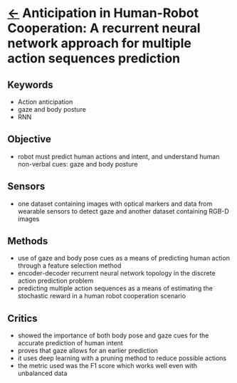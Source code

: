 # [<-](../README.md) Anticipation in Human-Robot Cooperation: A recurrent neural network approach for multiple action sequences prediction

## Keywords

- Action anticipation
- gaze and body posture
- RNN

## Objective

- robot must predict human actions and intent, and understand human non-verbal cues: gaze and body posture

## Sensors

- one dataset containing images with optical markers and data from wearable sensors to detect gaze and another dataset containing RGB-D images

## Methods

- use of gaze and body pose cues as a means of predicting human action through a feature selection method
- encoder-decoder recurrent neural network topology in the discrete action prediction problem
- predicting multiple action sequences as a means of estimating the stochastic reward in a human robot cooperation scenario

## Critics

- showed the importance of both body pose and gaze cues for the accurate prediction of human intent
- proves that gaze allows for an earlier prediction
- it uses deep learning with a pruning method to reduce possible actions
- the metric used was the F1 score which works well even with unbalanced data